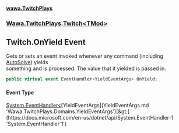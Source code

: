 #### [wawa.TwitchPlays](index.md 'index')
### [Wawa.TwitchPlays](Wawa.TwitchPlays.md 'Wawa.TwitchPlays').[Twitch&lt;TMod&gt;](Twitch_TMod_.md 'Wawa.TwitchPlays.Twitch<TMod>')

## Twitch<TMod>.OnYield Event

Gets or sets an event invoked whenever any command (including [AutoSolve](TwitchString.AutoSolve().md 'Wawa.TwitchPlays.Domains.TwitchString.AutoSolve')) yields  
something and is processed. The value that it yielded is passed in.

```csharp
public virtual event EventHandler<YieldEventArgs> OnYield;
```

#### Event Type
[System.EventHandler&lt;](https://docs.microsoft.com/en-us/dotnet/api/System.EventHandler-1 'System.EventHandler`1')[YieldEventArgs](YieldEventArgs.md 'Wawa.TwitchPlays.Domains.YieldEventArgs')[&gt;](https://docs.microsoft.com/en-us/dotnet/api/System.EventHandler-1 'System.EventHandler`1')